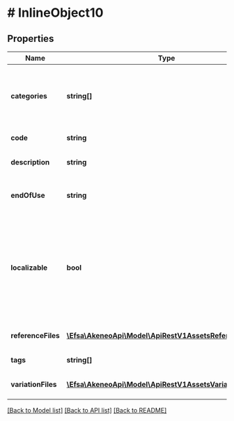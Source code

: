# # InlineObject10

## Properties

Name | Type | Description | Notes
------------ | ------------- | ------------- | -------------
**categories** | **string[]** | Codes of the PAM asset categories in which the asset is classified | [optional]
**code** | **string** | PAM asset code |
**description** | **string** | Description of the PAM asset | [optional]
**endOfUse** | **string** | Date on which the PAM asset expire | [optional]
**localizable** | **bool** | Whether the asset is localized or not, meaning if you want to have different reference files for each of your locale | [optional] [default to false]
**referenceFiles** | [**\Efsa\AkeneoApi\Model\ApiRestV1AssetsReferenceFiles[]**](ApiRestV1AssetsReferenceFiles.md) | Reference files of the PAM asset | [optional]
**tags** | **string[]** | Tags of the PAM asset | [optional]
**variationFiles** | [**\Efsa\AkeneoApi\Model\ApiRestV1AssetsVariationFiles[]**](ApiRestV1AssetsVariationFiles.md) | Variations of the PAM asset | [optional]

[[Back to Model list]](../../README.md#models) [[Back to API list]](../../README.md#endpoints) [[Back to README]](../../README.md)
